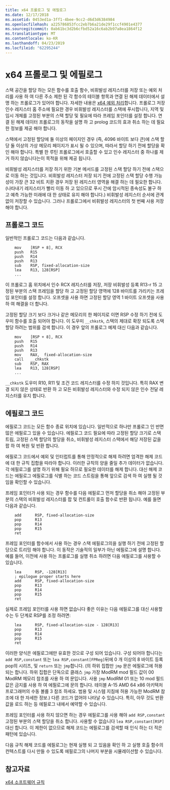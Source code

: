 ```yaml
---
title: x64 프롤로그 및 에필로그
ms.date: 12/17/2018
ms.assetid: 0453ed1a-3ff1-4bee-9cc2-d6d3d6384984
ms.openlocfilehash: a225786853fcc2eb7b6a21de29f1ccf4901e4377
ms.sourcegitcommit: 0ab61bc3d2b6cfbd52a16c6ab2b97a8ea1864f12
ms.translationtype: MT
ms.contentlocale: ko-KR
ms.lasthandoff: 04/23/2019
ms.locfileid: "62295244"
---
```

# <a name="x64-prolog-and-epilog"></a>x64 프롤로그 및 에필로그

스택 공간을 할당 하는 모든 함수를 호출 함수, 비휘발성 레지스터를 저장 또는 예외 처리를 사용 하 여 다른 주소 제한 된 각 함수의 테이블 항목과 연결 된 해제 데이터에서 설명 하는 프롤로그가 있어야 합니다. 자세한 내용은 [x64 예외 처리](../build/exception-handling-x64.md)합니다. 프롤로그 저장 인수 레지스터 홈 주소에 필요한 경우 비휘발성 레지스터를 스택에 푸시합니다, 지역 및 임시 개체를 고정된 부분의 스택 할당 및 필요에 따라 프레임 포인터를 설정 합니다. 연결 된 해제 데이터 프롤로그의 동작을 설명 하 고 prolog 코드의 효과 취소 하는 데 필요한 정보를 제공 해야 합니다.

스택에서 고정된 할당에 둘 이상의 페이지인 경우 (즉, 4096 바이트 보다 큰)에 스택 할당 둘 이상의 가상 메모리 페이지가 표시 될 수 있으며, 따라서 할당 하기 전에 할당을 확인 해야 합니다. 특별 한 루틴 프롤로그에서 호출할 수 있고 인수 레지스터 중 하나를 제거 하지 않습니다는이 목적을 위해 제공 됩니다.

비휘발성 레지스터를 저장 하기 위한 기본 메서드를 고정된 스택 할당 하기 전에 스택으로 이동 하는 것입니다. 비휘발성 레지스터 저장 되기 전에 고정된 스택 할당 수행 가능성이 가장 큰 32 비트 치환 경우 저장 된 레지스터 영역을 해결 하는 데 필요한 합니다. (나타내기 레지스터가 빨리 이동 하 고 있으므로 푸시 간에 암시적된 종속성도 불구 하 고 예측 가능한 미래에 대 한 상태로 유지 해야 합니다.) 비휘발성 레지스터 순서에 관계 없이 저장할 수 있습니다. 그러나 프롤로그에서 비휘발성 레지스터의 첫 번째 사용 저장 해야 합니다.

## <a name="prolog-code"></a>프롤로그 코드

일반적인 프롤로그 코드는 다음과 같습니다.

```MASM
    mov    [RSP + 8], RCX
    push   R15
    push   R14
    push   R13
    sub    RSP, fixed-allocation-size
    lea    R13, 128[RSP]
    ...
```

이 프롤로그 홈 위치에서 인수 RCX 레지스터를 저장, 저장 비휘발성 등록 R13-r 15 고정된 부분의 스택 프레임을 할당 하 고 고정된 할당 영역에 128 바이트를 가리키는 프레임 포인터를 설정 합니다. 오프셋을 사용 하면 고정된 할당 영역 1 바이트 오프셋을 사용 하 여 해결을 더 합니다.

고정된 할당 크기 보다 크거나 같은 메모리의 한 페이지로 이면 RSP 수정 하기 전에 도우미 함수를 호출 되어야 합니다. 이 도우미 `__chkstk`, 스택의 제대로 확장 되도록 스택 할당 하려는 범위를 검색 합니다. 이 경우 앞의 프롤로그 예제 대신 다음과 같습니다.

```MASM
    mov    [RSP + 8], RCX
    push   R15
    push   R14
    push   R13
    mov    RAX,  fixed-allocation-size
    call   __chkstk
    sub    RSP, RAX
    lea    R13, 128[RSP]
    ...
```

`__chkstk` 도우미 R10, R11 및 조건 코드 레지스터를 수정 하지 것입니다. 특히 RAX 변경 되지 않은 상태로 반환 하 고 모든 비휘발성 레지스터와 수정 되지 않은 인수 전달 레지스터를 유지 합니다.

## <a name="epilog-code"></a>에필로그 코드

에필로그 코드는 모든 함수 종료 위치에 있습니다. 일반적으로 하나만 프롤로그 인 반면 많은 에필로그 있을 수 있습니다. 에필로그 코드 필요에 따라 고정된 할당 크기로 스택 트림, 고정된 스택 할당의 할당을 취소, 비휘발성 레지스터 스택에서 해당 저장된 값을 팝 하 여 복원 및 반환 합니다.

에필로그 코드에서 예외 및 인터럽트를 통해 안정적으로 해제 하려면 엄격한 해제 코드에 대 한 규칙 집합을 따라야 합니다. 이러한 규칙의 양을 줄일 추가 데이터가 없습니다. 각 에필로그를 설명 하기 위해 필요 하므로 필요한 데이터를 해제 합니다. 대신 해제 코드는 에필로그 에필로그를 식별 하는 코드 스트림을 통해 앞으로 검색 하 여 실행 될 것임을 확인할 수 있습니다.

프레임 포인터가 사용 되는 경우 함수를 다음 에필로그 먼저 할당을 취소 해야 고정된 부분의 스택의 비휘발성 레지스터를 팝 및 컨트롤이 호출 함수로 반환 됩니다. 예를 들면 다음과 같습니다.

```MASM
    add      RSP, fixed-allocation-size
    pop      R13
    pop      R14
    pop      R15
    ret
```

프레임 포인터를 함수에서 사용 하는 경우 스택 에필로그의을 실행 하기 전에 고정된 할당으로 트리밍 해야 합니다. 이 동작은 기술적의 일부가 아닌 에필로그에 설명 합니다. 예를 들어, 이전에 사용 하는 프롤로그를 실행 취소 하려면 다음 에필로그를 사용할 수 있습니다.

```MASM
    lea      RSP, -128[R13]
    ; epilogue proper starts here
    add      RSP, fixed-allocation-size
    pop      R13
    pop      R14
    pop      R15
    ret
```

실제로 프레임 포인터를 사용 하면 없습니다 좋은 이유는 다음 에필로그를 대신 사용할 수는 두 단계로 RSP를 조정 하려면:

```MASM
    lea      RSP, fixed-allocation-size - 128[R13]
    pop      R13
    pop      R14
    pop      R15
    ret
```

이러한 양식은 에필로그에만 유효한 것으로 구성 되어 있습니다. 구성 되어야 합니다는 `add RSP,constant` 또는 `lea RSP,constant[FPReg]`뒤에 0 개 이상의 8 바이트 등록 pop의 시리즈, 및 `return` 또는 `jmp`합니다. (의 하위 집합만 `jmp` 문은 에필로그에 허용 되는 합니다. 하위 집합은 단독으로 클래스 `jmp` 가장 ModRM mod 필드 값이 00 ModRM 메모리 참조를 사용 하 여 문입니다. 사용 `jmp` ModRM 01 또는 10 mod 필드 값은 금지를 사용 하 여 에필로그에 문의 합니다. 테이블 A-15 AMD 64 x86 아키텍처 프로그래머의 수동 볼륨 3 참조 하세요. 범용 및 시스템 지침에 허용 가능한 ModRM 참조에 대 한 자세한 정보.) 다른 코드가 없어야 나타날 수 있습니다. 특히, 아무 것도 반환 값을 로드 하는 등 에필로그 내에서 예약할 수 있습니다.

프레임 포인터를 사용 하지 않으면 하는 경우 에필로그를 사용 해야 `add RSP,constant` 고정된 부분의 스택 할당을 취소 합니다. 사용할 수 없습니다 `lea RSP,constant[RSP]` 대신 합니다. 이 제한이 없으므로 해제 코드는 에필로그를 검색할 때 인식 하는 더 적은 패턴에 있습니다.

다음 규칙 해제 코드를 에필로그는 현재 실행 되 고 있음을 확인 하 고 실행 호출 함수의 컨텍스트를 다시 만들 수 있도록 에필로그의 나머지 부분을 시뮬레이션할 수 있습니다.

## <a name="see-also"></a>참고자료

[x64 소프트웨어 규칙](x64-software-conventions.md)
